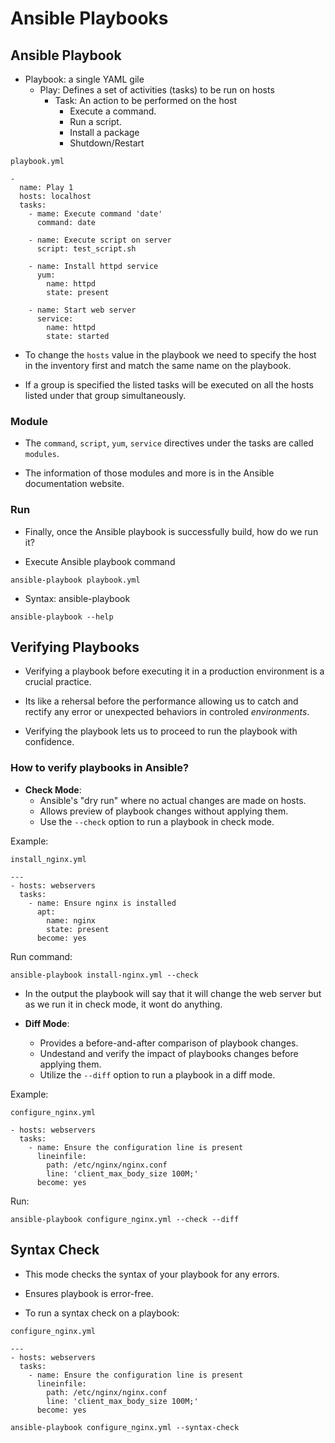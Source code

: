 # Ansible Playbooks

## Ansible Playbook

- Playbook: a single YAML gile
  - Play: Defines a set of activities (tasks) to be run on hosts
    - Task: An action to be performed on the host
      - Execute a command.
      - Run a script.
      - Install a package
      - Shutdown/Restart

`playbook.yml`
```
-
  name: Play 1
  hosts: localhost
  tasks:
    - mame: Execute command 'date'
      command: date

    - name: Execute script on server
      script: test_script.sh

    - name: Install httpd service
      yum:
        name: httpd
        state: present

    - name: Start web server
      service:
        name: httpd
        state: started
```

- To change the `hosts` value in the playbook we need to specify the host in the inventory first and match the same name on the playbook.

- If a group is specified the listed tasks will be executed on all the hosts listed under that group simultaneously.

### Module

- The `command`, `script`, `yum`, `service` directives under the tasks are called `modules`.

- The information of those modules and more is in the Ansible documentation website.

### Run

- Finally, once the Ansible playbook is successfully build, how do we run it?

- Execute Ansible playbook command
```
ansible-playbook playbook.yml
```

- Syntax: ansible-playbook <playbook file name>
```
ansible-playbook --help
```

## Verifying Playbooks

- Verifying a playbook before executing it in a production environment is a crucial practice.

- Its like a rehersal before the performance allowing us to catch and rectify any error or unexpected behaviors in controled _environments_.

- Verifying the playbook lets us to proceed to run the playbook with confidence.

### How to verify playbooks in Ansible?

- **Check Mode**: 
  - Ansible's "dry run" where no actual changes are made on hosts.
  - Allows preview of playbook changes without applying them.
  - Use the `--check` option to run a playbook in check mode.

Example:

`install_nginx.yml`
```
---
- hosts: webservers
  tasks:
    - name: Ensure nginx is installed
      apt:
        name: nginx
        state: present
      become: yes
```

Run command:
```
ansible-playbook install-nginx.yml --check
```

- In the output the playbook will say that it will change the web server but as we run it in check mode, it wont do anything.

- **Diff Mode**:
  - Provides a before-and-after comparison of playbook changes.
  - Undestand and verify the impact of playbooks changes before applying them.
  - Utilize the `--diff` option to run a playbook in a diff mode.

Example:

`configure_nginx.yml`
```
- hosts: webservers
  tasks:
    - name: Ensure the configuration line is present
      lineinfile:
        path: /etc/nginx/nginx.conf
        line: 'client_max_body_size 100M;'
      become: yes
```

Run:

```
ansible-playbook configure_nginx.yml --check --diff
```

## Syntax Check

- This mode checks the syntax of your playbook for any errors.

- Ensures playbook is error-free.

- To run a syntax check on a playbook:

`configure_nginx.yml`
```
---
- hosts: webservers
  tasks:
    - name: Ensure the configuration line is present
      lineinfile:
        path: /etc/nginx/nginx.conf
        line: 'client_max_body_size 100M;'
      become: yes
```

```
ansible-playbook configure_nginx.yml --syntax-check
```
